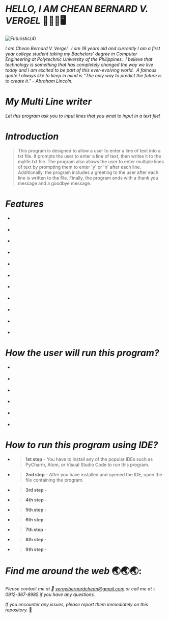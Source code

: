 # _**HELLO, I AM CHEAN BERNARD V. VERGEL**_   :wave::technologist::desktop_computer: 

![Futuristic(4)](https://user-images.githubusercontent.com/129587048/233819519-07457da4-b313-4851-83d9-78dc0a74e6b9.png)

_I am Chean Bernard V. Vergel.  I am 18 years old and currently I am a first year college student taking my Bachelors' degree in Computer Engineering at Polytechnic University of the Philippines.  I believe that technology is something that has completely changed the way we live today and I am excited to be part of this ever-evolving world.  A famous quote I always like to keep in mind is "The only way to predict the future is to create it." - Abraham Lincoln._

# _**My Multi Line writer**_

_Let this program ask you to input lines that you wnat to input in a text file!_

# _**Introduction**_
> This program is designed to allow a user to enter a line of text into a txt file. It prompts the user to enter a line of text, then writes it to the mylife.txt file. The program also allows the user to enter multiple lines of text by prompting them to enter 'y' or 'n' after each line. Additionally, the program includes a greeting to the user after each line is written to the file. Finally, the program ends with a thank you message and a goodbye message.
# _**Features**_
- > 
- > 
- > 
- > 
- > 
- > 
- > 
- > 
- > 
- > 
- > 

# _**How the user will run this program?**_
- > 
- > 
- > 
- > 
- > 
- > 

# _**How to run this program using IDE?**_
- > **1st step** - You have to install any of the popular IDEs such as PyCharm, Atom, or Visual Studio Code to run this program.
- > **2nd step** - After you have installed and opened the IDE, open the file containing the program.
- > **3rd step** - 
- > **4th step** - 
- > **5th step** - 
- > **6th step** - 
- > **7th step** - 
- > **8th step** - 
- > **9th step** - 

# _**Find me around the web**_ :earth_asia::earth_asia::earth_asia::
_Please contact me at :envelope_with_arrow: vergelbernardchean@gmail.com or call me at :telephone_receiver: 0912-367-8985 if you have any questions._

_If you encounter any issues, please report them immediately on this repository._ :beginner:
